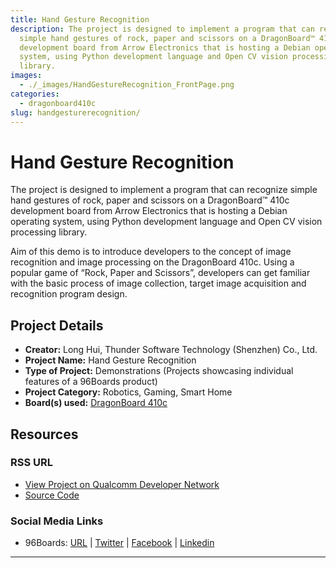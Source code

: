 ```yaml
---
title: Hand Gesture Recognition
description: The project is designed to implement a program that can recognize
  simple hand gestures of rock, paper and scissors on a DragonBoard™ 410c
  development board from Arrow Electronics that is hosting a Debian operating
  system, using Python development language and Open CV vision processing
  library.
images:
  - ./_images/HandGestureRecognition_FrontPage.png
categories:
  - dragonboard410c
slug: handgesturerecognition/
---
```


# Hand Gesture Recognition

The project is designed to implement a program that can recognize simple hand gestures of rock, paper and scissors on a DragonBoard™ 410c development board from Arrow Electronics that is hosting a Debian operating system, using Python development language and Open CV vision processing library.

Aim of this demo is to introduce developers to the concept of image recognition and image processing on the DragonBoard 410c. Using a popular game of “Rock, Paper and Scissors”, developers can get familiar with the basic process of image collection, target image acquisition and recognition program design.

## Project Details

- **Creator:** Long Hui, Thunder Software Technology (Shenzhen) Co., Ltd.
- **Project Name:** Hand Gesture Recognition
- **Type of Project:** Demonstrations (Projects showcasing individual features of a 96Boards product)
- **Project Category:** Robotics, Gaming, Smart Home
- **Board(s) used:** [DragonBoard 410c](https://www.96boards.org/product/dragonboard410c/)

## Resources

### RSS URL

- [View Project on Qualcomm Developer Network](https://developer.qualcomm.com/project/hand-gesture-recognition)
- [Source Code](http://pan.baidu.com/s/1hswoVhq)

### Social Media Links

- 96Boards: [URL](https://www.96boards.org/) &#124; [Twitter](https://twitter.com/96boards) &#124; [Facebook](https://www.facebook.com/96Boards) &#124; [Linkedin](https://www.linkedin.com/company/{{site.linkedin_username}}/)

---
